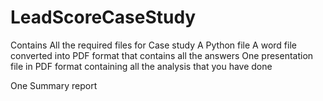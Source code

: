# LeadScoreCaseStudy 
Contains All the required files for Case study
A Python file
A word file converted into PDF format that contains all the answers
One presentation file in PDF format containing all the analysis that you have done

One Summary report
